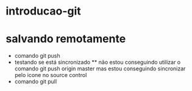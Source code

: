 # introducao-git
# salvando remotamente
* comando git push
* testando se está sincronizado
** não estou conseguindo utilizar o comando git push origin master mas estou conseguindo sincronizar pelo icone no source control
* comando git pull
